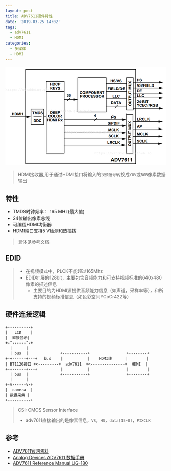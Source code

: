 ```yaml
---
layout: post
title: ADV7611硬件特性
date: '2019-03-25 14:02'
tags:
  - adv7611
  - HDMI
categories:
  - 多媒体
  - HDMI
---
```


![adv7611_function_diagram](/images/2019/03/adv7611_function_diagram.png)
> HDMI接收器,用于通过HDMI接口将输入的`视频信号`转换成`YUV`或`RGB`像素数据输出

<!--more-->

## 特性

- TMDS时钟频率： 165 MHz(最大值)
- 24位输出像素总线
- 可编程HDMI均衡器
- HDMI端口支持5 V检测和热插拔
>具体见参考文档

## EDID

> - 在视频模式中，PLCK不能超过165Mhz
> - EDID扩展的128bit，主要包含音频能力和可支持视频标准的640x480像素的描述信息
>   - 主要目的为HDMI源提供音频能力信息（如声道，采样率等），和所支持的视频标准信息（如色彩空间YCbCr422等）


## 硬件连接逻辑

```
+----------+
|   LCD    |
|  直接显示|
+-^------^-+
  |      |
  | bus  |              +-----------+                +--------+
+-+------+---+   bus    |           |    HDMI线      |        |
| BT1120接口 +<---------+  adv7611  +<---------------+  HDMI  |
+-+------+---+          |           |                |        |
  | bus  |              +-----------+                +--------+
  |      |
+-v------v-+
|  camera  |
| 数据采集 |
+----------+
```
> CSI: CMOS Sensor Interface
> - adv7611直接输出的是像素信息，`VS`，`HS`，`data[15~0]`，`PIXCLK`


## 参考

* [ADV7611官网资料](https://www.analog.com/cn/products/adv7611.html#product-overview)
* [Analog Devices ADV7611 数据手册](https://www.tonylabs.com/downloads/datasheet/analog-devices-adv7611-datasheet)
* [ADV7611 Reference Manual UG-180](https://www.analog.com/media/en/technical-documentation/user-guides/UG-180.pdf)
